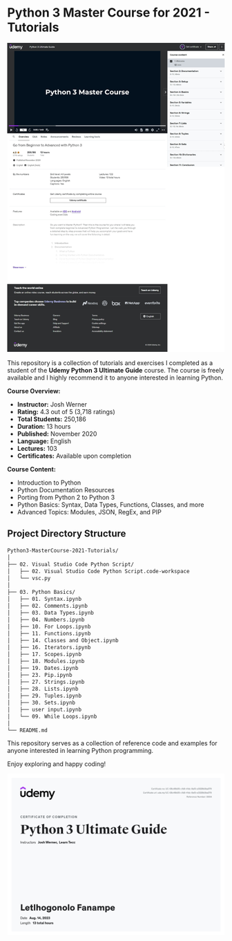 # Python 3 Master Course for 2021 - Tutorials

![Course Cover](course_cover_page.jpeg)

This repository is a collection of tutorials and exercises I completed as a student of the **Udemy Python 3 Ultimate Guide** course. The course is freely available and I highly recommend it to anyone interested in learning Python.

**Course Overview:**
- **Instructor:** Josh Werner
- **Rating:** 4.3 out of 5 (3,718 ratings)
- **Total Students:** 250,186
- **Duration:** 13 hours
- **Published:** November 2020
- **Language:** English
- **Lectures:** 103
- **Certificates:** Available upon completion

**Course Content:**
- Introduction to Python
- Python Documentation Resources
- Porting from Python 2 to Python 3
- Python Basics: Syntax, Data Types, Functions, Classes, and more
- Advanced Topics: Modules, JSON, RegEx, and PIP

## Project Directory Structure

```
Python3-MasterCourse-2021-Tutorials/
│
├── 02. Visual Studio Code Python Script/
│   ├── 02. Visual Studio Code Python Script.code-workspace
│   └── vsc.py
│
├── 03. Python Basics/
│   ├── 01. Syntax.ipynb
│   ├── 02. Comments.ipynb
│   ├── 03. Data Types.ipynb
│   ├── 04. Numbers.ipynb
│   ├── 10. For Loops.ipynb
│   ├── 11. Functions.ipynb
│   ├── 14. Classes and Object.ipynb
│   ├── 16. Iterators.ipynb
│   ├── 17. Scopes.ipynb
│   ├── 18. Modules.ipynb
│   ├── 19. Dates.ipynb
│   ├── 23. Pip.ipynb
│   ├── 27. Strings.ipynb
│   ├── 28. Lists.ipynb
│   ├── 29. Tuples.ipynb
│   ├── 30. Sets.ipynb
│   ├── user input.ipynb
│   └── 09. While Loops.ipynb
│
└── README.md
```
This repository serves as a collection of reference code and examples for anyone interested in learning Python programming.

Enjoy exploring and happy coding!

![Course Certificate](certificate.jpg)